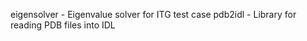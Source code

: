 
eigensolver - Eigenvalue solver for ITG test case
pdb2idl     - Library for reading PDB files into IDL

